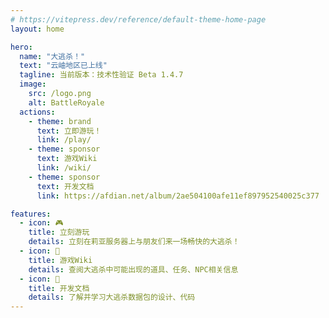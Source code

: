 ```yaml
---
# https://vitepress.dev/reference/default-theme-home-page
layout: home

hero:
  name: "大逃杀！"
  text: "云岫地区已上线"
  tagline: 当前版本：技术性验证 Beta 1.4.7
  image:
    src: /logo.png
    alt: BattleRoyale
  actions:
    - theme: brand
      text: 立即游玩！
      link: /play/
    - theme: sponsor
      text: 游戏Wiki
      link: /wiki/
    - theme: sponsor
      text: 开发文档
      link: https://afdian.net/album/2ae504100afe11ef897952540025c377

features:
  - icon: 🎮
    title: 立刻游玩
    details: 立刻在莉亚服务器上与朋友们来一场畅快的大逃杀！
  - icon: 📕
    title: 游戏Wiki
    details: 查阅大逃杀中可能出现的道具、任务、NPC相关信息
  - icon: 📖
    title: 开发文档
    details: 了解并学习大逃杀数据包的设计、代码
---
```


